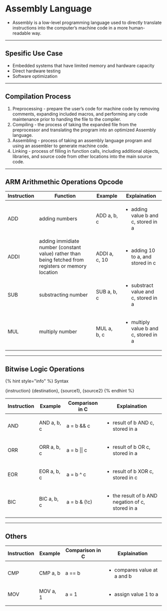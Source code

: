 # Assembly Language

* Assembly is a low-level programming language used to directly translate instructions into the computer’s machine code in a more human-readable way.

***

## Spesific Use Case

* Embedded systems that have limited memory and hardware capacity
* Direct hardware testing
* Software optimization

***

## Compilation Process

1. Preprocessing - prepare the user’s code for machine code by removing comments, expanding included macros, and performing any code maintenance prior to handing the file to the compiler.
2. Compiling - the process of taking the expanded file from the preprocessor and translating the program into an optimized Assembly language.
3. Assembling - process of taking an assembly language program and using an assembler to generate machine code.
4. Linking - process of filling in function calls, including additional objects, libraries, and source code from other locations into the main source code.

***

## ARM Arithmethic Operations Opcode

| Instruction | Function                                                                                             | Example       | Explaination                                          |
| ----------- | ---------------------------------------------------------------------------------------------------- | ------------- | ----------------------------------------------------- |
| ADD         | adding numbers                                                                                       | ADD a, b, c   | <ul><li>adding value b and c, stored in a</li></ul>   |
| ADDI        | adding immidiate number (constant value) rather than being fetched from registers or memory location | ADDI a, c, 10 | <ul><li>adding 10 to a, and stored in c</li></ul>     |
| SUB         | substracting number                                                                                  | SUB a, b, c   | <ul><li>substract value and c, stored in a</li></ul>  |
| MUL         | multiply number                                                                                      | MUL a, b, c   | <ul><li>multiply value b and c, stored in a</li></ul> |

***

## Bitwise Logic Operations

{% hint style="info" %}
Syntax

{instruction} {destination}, {source1}, {source2}
{% endhint %}

| Instruction | Example     | Comparison in C | Explaination                                                     |
| ----------- | ----------- | --------------- | ---------------------------------------------------------------- |
| AND         | AND a, b, c | a = b && c      | <ul><li>result of b AND c, stored in a</li></ul>                 |
| ORR         | ORR a, b, c | a = b \|\| c    | <ul><li>result of b OR c, stored in a</li></ul>                  |
| EOR         | EOR a, b, c | a = b ^ c       | <ul><li>result of b XOR c, stored in c</li></ul>                 |
| BIC         | BIC a, b, c | a = b & (!c)    | <ul><li>the result of b AND negation of c, stored in a</li></ul> |

***

## Others

| Instruction | Example  | Comparison in C | Explaination                                |
| ----------- | -------- | --------------- | ------------------------------------------- |
| CMP         | CMP a, b | a == b          | <ul><li>compares value at a and b</li></ul> |
| MOV         | MOV a, 1 | a = 1           | <ul><li>assign value 1 to a</li></ul>       |
|             |          |                 |                                             |
